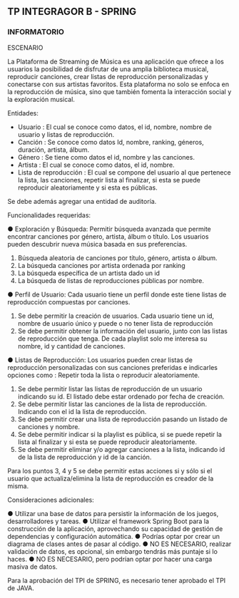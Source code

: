 ## TP INTEGRAGOR B - SPRING
### INFORMATORIO

ESCENARIO

La Plataforma de Streaming de Música es una aplicación que ofrece a los usuarios la posibilidad de disfrutar de una amplia biblioteca musical, reproducir canciones, crear listas de reproducción personalizadas y conectarse con sus artistas favoritos. Esta plataforma no solo se enfoca en la reproducción de música, sino que también fomenta la interacción social y la exploración musical.

Entidades:

-	Usuario : El cual se conoce como datos, el id, nombre, nombre de usuario y listas de reproducción.
-	Canción : Se conoce como datos Id, nombre, ranking, géneros, duración, artista, álbum.
-	Género : Se tiene como datos el id, nombre y las canciones.
-	Artista : El cual se conoce como datos, el id, nombre.
-	Lista de reproducción : El cual se compone del usuario al que pertenece la lista, las canciones, repetir lista al finalizar, si esta se puede reproducir aleatoriamente y si esta es públicas.

Se debe además agregar una entidad de auditoría.

Funcionalidades requeridas:

●	Exploración y Búsqueda: Permitir búsqueda avanzada que permite encontrar canciones por género, artista, álbum o título. Los usuarios pueden descubrir nueva música basada en sus preferencias.
1.	Búsqueda aleatoria de canciones por título, género, artista o álbum.
2.	La búsqueda canciones por artista ordenada por ranking
3.	La búsqueda específica de un artista dado un id
4.	La búsqueda de listas de reproducciones públicas por nombre.




●	Perfil de Usuario: Cada usuario tiene un perfil donde este tiene listas de reproducción compuestas por canciones.
1.	Se debe permitir la creación de usuarios. Cada usuario tiene un id, nombre de usuario único y puede o no tener lista de reproducción
2.	Se debe permitir obtener la información del usuario, junto con las listas de reproducción que tenga. De cada playlist solo me interesa su nombre, id y cantidad de canciones.

●	Listas de Reproducción: Los usuarios pueden crear listas de reproducción personalizadas con sus canciones preferidas e indicarles opciones como : Repetir toda la lista o reproducir aleatoriamente.

1.	Se debe permitir listar las listas de reproducción de un usuario indicando su id. El listado debe estar ordenado por fecha de creación.
2.	Se debe permitir listar las canciones de la lista de reproducción. Indicando con el id la lista de reproducción.
3.	Se debe permitir crear una lista de reproducción pasando un listado de canciones y nombre.
4.	Se debe permitir indicar si la playlist es pública, si se puede repetir la lista al finalizar y si esta se puede reproducir aleatoriamente. 
5.	Se debe permitir eliminar y/o agregar canciones a la lista, indicando id de la lista de reproducción y id de la canción.

Para los puntos 3, 4 y 5 se debe permitir estas acciones si y sólo si el usuario que actualiza/elimina la lista de reproducción es creador de la misma.


Consideraciones adicionales:

●	Utilizar una base de datos para persistir la información de los juegos, desarrolladores y tareas.
●	Utilizar el framework Spring Boot para la construcción de la aplicación, aprovechando su capacidad de gestión de dependencias y configuración automática.
●	Podrías optar por crear un diagrama de clases antes de pasar al código.
●	NO ES NECESARIO, realizar validación de datos, es opcional, sin embargo tendrás más puntaje si lo haces.
●	NO ES NECESARIO, pero podrían optar por hacer una carga masiva de datos.

Para la aprobación del TPI de SPRING, es necesario tener aprobado el TPI de JAVA.

